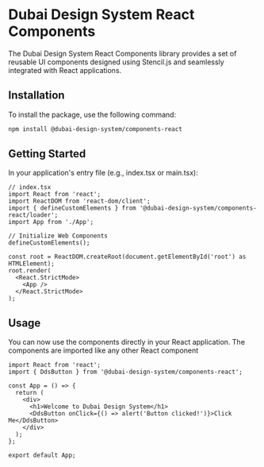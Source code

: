 # Dubai Design System React Components

The Dubai Design System React Components library provides a set of reusable UI components designed using Stencil.js and seamlessly integrated with React applications.

## Installation

To install the package, use the following command:
```bash
npm install @dubai-design-system/components-react
```
## Getting Started

In your application's entry file (e.g., index.tsx or main.tsx):
```tsx
// index.tsx
import React from 'react';
import ReactDOM from 'react-dom/client';
import { defineCustomElements } from '@dubai-design-system/components-react/loader';
import App from './App';

// Initialize Web Components
defineCustomElements();

const root = ReactDOM.createRoot(document.getElementById('root') as HTMLElement);
root.render(
  <React.StrictMode>
    <App />
  </React.StrictMode>
);
```

## Usage

You can now use the components directly in your React application. The components are imported like any other React component
```tsx
import React from 'react';
import { DdsButton } from '@dubai-design-system/components-react';

const App = () => {
  return (
    <div>
      <h1>Welcome to Dubai Design System</h1>
      <DdsButton onClick={() => alert('Button clicked!')}>Click Me</DdsButton>
    </div>
  );
};

export default App;
```